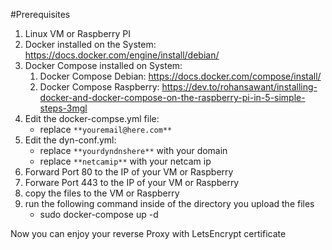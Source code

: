 #Prerequisites
1. Linux VM or Raspberry PI
2. Docker installed on the System: https://docs.docker.com/engine/install/debian/
3. Docker Compose installed on System:
   1. Docker Compose Debian: https://docs.docker.com/compose/install/
   2. Docker Compose Raspberry: https://dev.to/rohansawant/installing-docker-and-docker-compose-on-the-raspberry-pi-in-5-simple-steps-3mgl
4. Edit the docker-compse.yml file:
   * replace `**youremail@here.com**`
5. Edit the dyn-conf.yml:
   * replace `**yourdyndnshere**` with your domain
   * replace `**netcamip**` with your netcam ip
6. Forward Port 80 to the IP of your VM or Raspberry
7. Forware Port 443 to the IP of your VM or Raspberry
8. copy the files to the VM or Raspberry
9. run the following command inside of the directory you upload the files
   * sudo docker-compose up -d  
  
Now you can enjoy your reverse Proxy with LetsEncrypt certificate